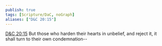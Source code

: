 ```yaml
---
publish: true
tags: [Scripture/DaC, noGraph]
aliases: ["D&C 20:15"]
---
```

[D&C 20:15](https://churchofjesuschrist.org/study/scriptures/dc-testament/dc/20?lang=eng&id=p15#p15) But those who harden their hearts in unbelief, and reject it, it shall turn to their own condemnation--
